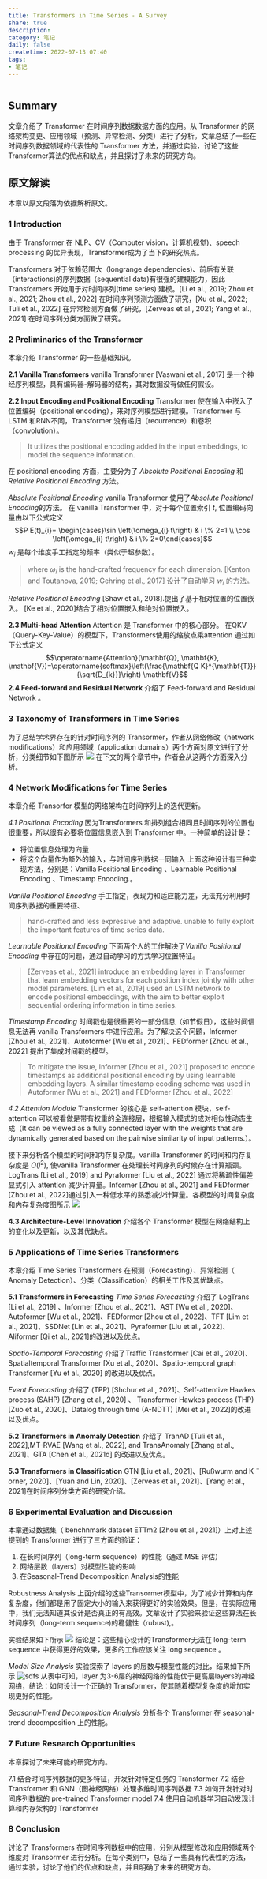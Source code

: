 ```yaml
---
title: Transformers in Time Series - A Survey 
share: true
description:  
category: 笔记 
daily: false
createtime: 2022-07-13 07:40
tags:
- 笔记
---
```

```toc
```
## Summary

文章介绍了 Transformer 在时间序列数据数据方面的应用。从 Transformer 的网络架构变更、应用领域（预测、异常检测、分类）进行了分析。文章总结了一些在时间序列数据领域的代表性的 Transformer 方法，并通过实验，讨论了这些Transformer算法的优点和缺点，并且探讨了未来的研究方向。
 
## 原文解读
本章以原文段落为依据解析原文。

 ### 1  Introduction
由于 Transformer 在 NLP、CV（Computer vision，计算机视觉)、speech processing 的优异表现，Transformer成为了当下的研究热点。

Transformers 对于依赖范围大（longrange dependencies)、前后有关联（interactions)的序列数据（sequential data)有很强的建模能力，因此 Transformers 开始用于对时间序列(time series) 建模。[Li et al., 2019; Zhou et al., 2021; Zhou et al., 2022] 在时间序列预测方面做了研究，[Xu et al., 2022; Tuli et al., 2022] 在异常检测方面做了研究，[Zerveas et al., 2021; Yang et al., 2021] 在时间序列分类方面做了研究。

### 2 Preliminaries of the Transformer
本章介绍 Transformer 的一些基础知识。

**2.1 Vanilla Transformers** 
vanilla Transformer [Vaswani et al., 2017]  是一个神经序列模型，具有编码器-解码器的结构，其对数据没有做任何假设。

**2.2 Input Encoding and Positional Encoding** 
Transformer 使在输入中嵌入了位置编码（positional encoding），来对序列模型进行建模。Transformer 与 LSTM 和RNN不同，Transformer 没有递归（recurrence）和卷积（convolution）。
> It utilizes the positional encoding added in the input embeddings, to model the sequence information.

在 positional encoding 方面，主要分为了 *Absolute Positional Encoding* 和 *Relative Positional Encoding* 方法。

*Absolute Positional Encoding*
vanilla Transformer  使用了*Absolute Positional Encoding*的方法。 在  vanilla Transformer 中，对于每个位置索引 $t$,  位置编码向量由以下公式定义  $$P E(t)_{i}= \begin{cases}\sin \left(\omega_{i} t\right) & i \% 2=1 \\ \cos \left(\omega_{i} t\right) & i \% 2=0\end{cases}$$
$w_i$ 是每个维度手工指定的频率（类似于超参数）。
> where $ω_i$ is the hand-crafted frequency for each dimension. [Kenton and Toutanova, 2019; Gehring et al., 2017] 设计了自动学习 $w_i$ 的方法。


*Relative Positional Encoding*
[Shaw et al., 2018].提出了基于相对位置的位置嵌入。
[Ke et al., 2020]结合了相对位置嵌入和绝对位置嵌入。

**2.3 Multi-head Attention**
Attention 是 Transformer 中的核心部分。 在QKV（Query-Key-Value）的模型下，Transformers使用的缩放点乘attention 通过如下公式定义 $$\operatorname{Attention}(\mathbf{Q}, \mathbf{K}, \mathbf{V})=\operatorname{softmax}\left(\frac{\mathbf{Q K}^{\mathbf{T}}}{\sqrt{D_{k}}}\right) \mathbf{V}$$
**2.4 Feed-forward and Residual Network**
介绍了 Feed-forward and Residual Network 。


### 3 Taxonomy of Transformers in Time Series
为了总结学术界存在的针对时间序列的 Transormer，作者从网络修改（network modifications）和应用领域（application domains）两个方面对原文进行了分析，分类细节如下图所示
![](static/attachment/Pasted%20image%2020220713084230.png%5D)
在下文的两个章节中，作者会从这两个方面深入分析。

### 4 Network Modifications for Time Series
本章介绍 Transorfor 模型的网络架构在时间序列上的迭代更新。

*4.1 Positional Encoding*
因为Transformers 和排列组合相同且时间序列的位置也很重要，所以很有必要将位置信息嵌入到 Transformer 中。一种简单的设计是：
- 将位置信息处理为向量
- 将这个向量作为额外的输入，与时间序列数据一同输入
上面这种设计有三种实现方法，分别是：Vanilla Positional Encoding 、Learnable Positional Encoding 、Timestamp Encoding.。

*Vanilla Positional Encoding*
手工指定，表现力和适应能力差，无法充分利用时间序列数据的重要特征、
> hand-crafted and less expressive and adaptive. unable to fully exploit the important features of time series data.

*Learnable Positional Encoding*
下面两个人的工作解决了*Vanilla Positional Encoding* 中存在的问题，通过自动学习的方式学习位置特征。
>[Zerveas et al., 2021] introduce an embedding layer in Transformer that learn embedding vectors for each position index jointly with other model parameters. [Lim et al., 2019] used an LSTM network to encode positional embeddings, with the aim to better exploit sequential ordering information in time series.

*Timestamp Encoding*
时间戳也是很重要的一部分信息（如节假日），这些时间信息无法再 vanilla Transformers 中进行应用。为了解决这个问题，Informer [Zhou et al., 2021]、Autoformer [Wu et al., 2021]、FEDformer [Zhou et al., 2022] 提出了集成时间戳的模型。

> To mitigate the issue, Informer [Zhou et al., 2021] proposed to encode timestamps as additional positional encoding by using learnable embedding layers. A similar timestamp ecoding scheme was used in Autoformer [Wu et al., 2021] and FEDformer [Zhou et al., 2022]

*4.2 Attention Module*
Transformer 的核心是 self-attention 模块，self-attention 可以被看做是带有权重的全连接层，根据输入模式的成对相似性动态生成（It can be viewed as a fully connected layer with the weights that are dynamically generated based on the pairwise similarity of input patterns.）。

接下来分析各个模型的时间和内存复杂度。vanilla Transformer 的时间和内存复杂度是 $O(l^2)$,  使vanilla Transformer 在处理长时间序列的时候存在计算瓶颈。LogTrans [Li et al., 2019] and Pyraformer [Liu et al., 2022] 通过将稀疏性偏差显式引入 attention 减少计算量。Informer [Zhou et al., 2021] and FEDformer [Zhou et al., 2022]通过引入一种低水平的熟悉减少计算量。各模型的时间复杂度和内存复杂度图所示
![](static/attachment/Pasted%20image%2020220713091535.png%5D)

**4.3 Architecture-Level Innovation**
介绍各个 Transformer 模型在网络结构上的变化以及更新，以及其优缺点。

### 5 Applications of Time Series Transformers
本章介绍 Time Series Transformers  在预测（Forecasting）、异常检测（ Anomaly Detection）、分类（Classification）的相关工作及其优缺点。

**5.1 Transformers in Forecasting**
*Time Series Forecasting*
介绍了 LogTrans [Li et al., 2019] 、Informer [Zhou et al., 2021]、AST [Wu et al., 2020]、Autoformer [Wu et al., 2021]、FEDformer [Zhou et al., 2022]、TFT [Lim et al., 2021]、SSDNet [Lin et al., 2021]、Pyraformer [Liu et al., 2022]、Aliformer [Qi et al., 2021]的改进以及优点。

*Spatio-Temporal Forecasting*
介绍了Traffic Transformer [Cai et al., 2020]、Spatialtemporal Transformer [Xu et al., 2020]、Spatio-temporal graph Transformer [Yu et al., 2020] 的改进以及优点。 

*Event Forecasting*
介绍了 (TPP) [Shchur et al., 2021]、Self-attentive Hawkes process (SAHP) [Zhang et al., 2020] 、 Transformer Hawkes process (THP) [Zuo et al., 2020]、Datalog through time (A-NDTT) [Mei et al., 2022]的改进以及优点。 


**5.2 Transformers in Anomaly Detection**
介绍了 TranAD [Tuli et al., 2022],MT-RVAE [Wang et al., 2022], and TransAnomaly [Zhang et al., 2021]、GTA [Chen et al., 2021d] 的改进以及优点。 

**5.3 Transformers in Classification**
GTN [Liu et al., 2021]、[Rußwurm and K ̈ orner, 2020]、[Yuan and Lin, 2020]、[Zerveas et al., 2021]、[Yang et al., 2021]在时间序列分类方面的研究介绍。

### 6 Experimental Evaluation and Discussion
本章通过数据集（ benchnmark dataset ETTm2 [Zhou et al., 2021]）上对上述提到的 Transformer 进行了三方面的验证：
1. 在长时间序列（long-term sequence）的性能（通过 MSE 评估）
2. 网络层数（layers）对模型性能的影响
3. 在Seasonal-Trend Decomposition Analysis的性能

Robustness Analysis
上面介绍的这些Transormer模型中，为了减少计算和内存复杂度，他们都是用了固定大小的输入来获得更好的实验效果。但是，在实际应用中，我们无法知道其设计是否真正的有高效。文章设计了实验来验证这些算法在长时间序列（long-term sequence)的稳健性（rubust),。

实验结果如下所示
![](static/attachment/Pasted%20image%2020220713093128.png%5D)
结论是：这些精心设计的Transformer无法在 long-term sequence 中获得更好的效果，更多的工作应该关注 long sequence 。

*Model Size Analysis*
实验探索了 layers 的层数与模型性能的对比，结果如下所示
![sdfs](../../main/static/attachment/Pasted%20image%2020220713094330.png%5D)
从表中可知，layer 为3-6层的神经网络的性能优于更高层layers的神经网络，结论：如何设计一个正确的 Transformer，使其随着模型复杂度的增加实现更好的性能。


*Seasonal-Trend Decomposition Analysis*
分析各个 Transformer 在 seasonal-trend decomposition  上的性能。

### 7 Future Research Opportunities
本章探讨了未来可能的研究方向。

7.1 结合时间序列数据的更多特征，开发针对特定任务的 Transformer 
7.2 结合 Transformer 和 GNN（图神经网络）处理多维时间序列数据
7.3 如何开发针对时间序列数据的 pre-trained Transformer model 
7.4 使用自动机器学习自动发现计算和内存架构的 Transformer

### 8 Conclusion
讨论了 Transformers 在时间序列数据中的应用，分别从模型修改和应用领域两个维度对 Transormer 进行分析。在每个类别中，总结了一些具有代表性的方法，通过实验，讨论了他们的优点和缺点，并且明确了未来的研究方向。
